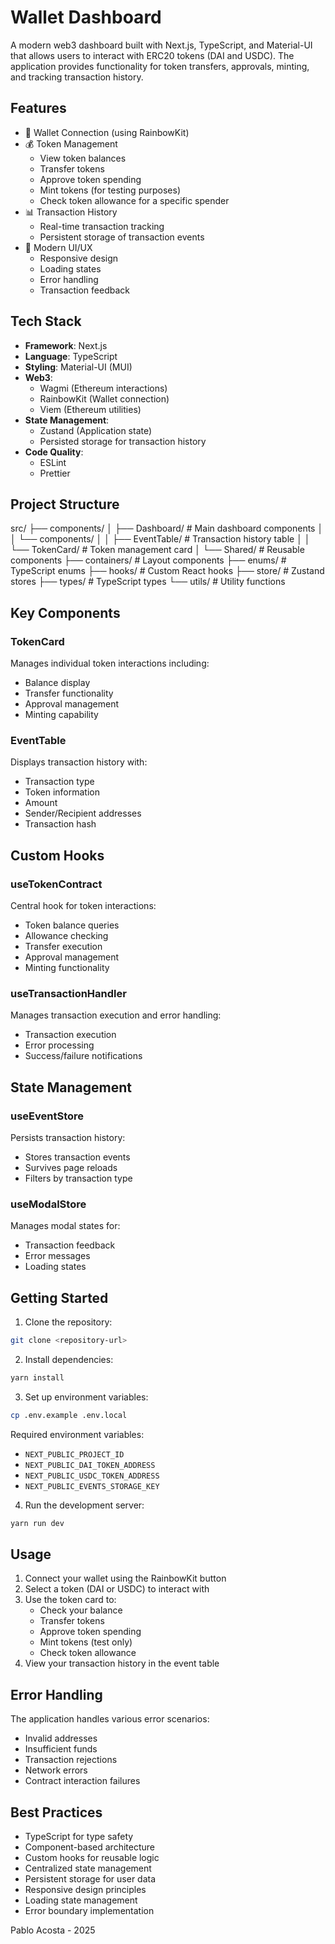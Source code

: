 # Wallet Dashboard

A modern web3 dashboard built with Next.js, TypeScript, and Material-UI that allows users to interact with ERC20 tokens (DAI and USDC). The application provides functionality for token transfers, approvals, minting, and tracking transaction history.

## Features

- 🔐 Wallet Connection (using RainbowKit)
- 💰 Token Management
  - View token balances
  - Transfer tokens
  - Approve token spending
  - Mint tokens (for testing purposes)
  - Check token allowance for a specific spender
- 📊 Transaction History
  - Real-time transaction tracking
  - Persistent storage of transaction events
- 🎨 Modern UI/UX
  - Responsive design
  - Loading states
  - Error handling
  - Transaction feedback

## Tech Stack

- **Framework**: Next.js
- **Language**: TypeScript
- **Styling**: Material-UI (MUI)
- **Web3**:
  - Wagmi (Ethereum interactions)
  - RainbowKit (Wallet connection)
  - Viem (Ethereum utilities)
- **State Management**:
  - Zustand (Application state)
  - Persisted storage for transaction history
- **Code Quality**:
  - ESLint
  - Prettier

## Project Structure

src/
├── components/
│ ├── Dashboard/ # Main dashboard components
│ │ └── components/
│ │ ├── EventTable/ # Transaction history table
│ │ └── TokenCard/ # Token management card
│ └── Shared/ # Reusable components
├── containers/ # Layout components
├── enums/ # TypeScript enums
├── hooks/ # Custom React hooks
├── store/ # Zustand stores
├── types/ # TypeScript types
└── utils/ # Utility functions

## Key Components

### TokenCard

Manages individual token interactions including:

- Balance display
- Transfer functionality
- Approval management
- Minting capability

### EventTable

Displays transaction history with:

- Transaction type
- Token information
- Amount
- Sender/Recipient addresses
- Transaction hash

## Custom Hooks

### useTokenContract

Central hook for token interactions:

- Token balance queries
- Allowance checking
- Transfer execution
- Approval management
- Minting functionality

### useTransactionHandler

Manages transaction execution and error handling:

- Transaction execution
- Error processing
- Success/failure notifications

## State Management

### useEventStore

Persists transaction history:

- Stores transaction events
- Survives page reloads
- Filters by transaction type

### useModalStore

Manages modal states for:

- Transaction feedback
- Error messages
- Loading states

## Getting Started

1. Clone the repository:

```bash
git clone <repository-url>
```

2. Install dependencies:

```bash
yarn install
```

3. Set up environment variables:

```bash
cp .env.example .env.local
```

Required environment variables:

- `NEXT_PUBLIC_PROJECT_ID`
- `NEXT_PUBLIC_DAI_TOKEN_ADDRESS`
- `NEXT_PUBLIC_USDC_TOKEN_ADDRESS`
- `NEXT_PUBLIC_EVENTS_STORAGE_KEY`

4. Run the development server:

```bash
yarn run dev
```

## Usage

1. Connect your wallet using the RainbowKit button
2. Select a token (DAI or USDC) to interact with
3. Use the token card to:
   - Check your balance
   - Transfer tokens
   - Approve token spending
   - Mint tokens (test only)
   - Check token allowance
4. View your transaction history in the event table

## Error Handling

The application handles various error scenarios:

- Invalid addresses
- Insufficient funds
- Transaction rejections
- Network errors
- Contract interaction failures

## Best Practices

- TypeScript for type safety
- Component-based architecture
- Custom hooks for reusable logic
- Centralized state management
- Persistent storage for user data
- Responsive design principles
- Loading state management
- Error boundary implementation

Pablo Acosta - 2025
